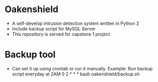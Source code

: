 # Oakenshield
* A self-develop intrusion detection system written in Python 2
* Include backup script for MySQL Server
* This repository is served for capstone 1 project
# Backup tool
* Can set it up using crontab or run it manually.
Example: Run backup script everyday at 2AM
0 2 * * * bash oakenshield/backup.sh
